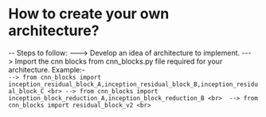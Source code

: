 # How to create your own architecture?
-- Steps to follow:
        ---> Develop an idea of architecture to implement.
        ---> Import the cnn blocks from cnn_blocks.py file required for your architecture. 
             Example:- <br>
             ```
             --> from cnn_blocks import inception_residual_block_A,inception_residual_block_B,inception_residual_block_C <br>
             --> from cnn_blocks import inception_block_reduction_A,inception_block_reduction_B <br> 
             --> from cnn_blocks import residual_block_v2 <br> 
             ```
